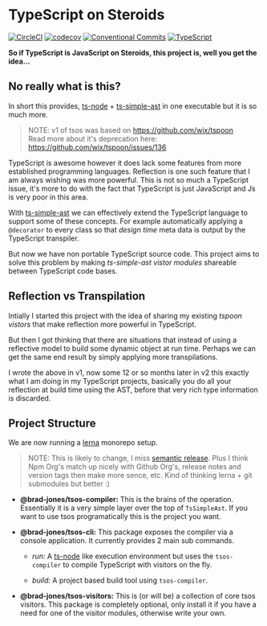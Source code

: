 # TypeScript on Steroids
[![CircleCI](https://circleci.com/gh/brad-jones/tsos/tree/master.svg?style=svg)](https://circleci.com/gh/brad-jones/tsos/tree/develop)
[![codecov](https://codecov.io/gh/brad-jones/tsos/branch/master/graph/badge.svg)](https://codecov.io/gh/brad-jones/tsos)
[![Conventional Commits](https://img.shields.io/badge/Conventional%20Commits-1.0.0-yellow.svg)](https://conventionalcommits.org)
[![TypeScript](https://badges.frapsoft.com/typescript/code/typescript.svg?v=101)](https://github.com/ellerbrock/typescript-badges/)

__So if TypeScript is JavaScript on Steroids, this project is, well you get the idea...__

## No really what is this?
In short this provides, [ts-node](https://github.com/TypeStrong/ts-node) +
[ts-simple-ast](https://github.com/dsherret/ts-simple-ast) in one executable
but it is so much more.

> NOTE: v1 of tsos was based on https://github.com/wix/tspoon  
> Read more about it's deprecation here: https://github.com/wix/tspoon/issues/136

TypeScript is awesome however it does lack some features from more established
programming languages. Reflection is one such feature that I am always wishing
was more powerful. This is not so much a TypeScript issue, it's more to do with
the fact that TypeScript is just JavaScript and Js is very poor in this area.

With [ts-simple-ast](https://github.com/dsherret/ts-simple-ast) we can
effectively extend the TypeScript language to support some of these concepts.
For example automatically applying a `@decorator` to every class so that
_design time_ meta data is output by the TypeScript transpiler.

But now we have non portable TypeScript source code. This project aims to solve
this problem by making _ts-simple-ast vistor modules_ shareable between
TypeScript code bases.

## Reflection vs Transpilation
Intially I started this project with the idea of sharing my existing
_tspoon vistors_ that make reflection more powerful in TypeScript.

But then I got thinking that there are situations that instead of using a
reflective model to build some dynamic object at run time. Perhaps we can get
the same end result by simply applying more transpilations.

I wrote the above in v1, now some 12 or so months later in v2 this exactly what
I am doing in my TypeScript projects, basically you do all your reflection at
build time using the AST, before that very rich type information is discarded.

## Project Structure
We are now running a [lerna](https://lernajs.io/) monorepo setup.

> NOTE: This is likely to change, I miss [semantic release](https://github.com/semantic-release/semantic-release).
  Plus I think Npm Org's match up nicely with Github Org's, release notes and
  version tags then make more sence, etc. Kind of thinking lerna + git submodules
  but better :)

- __@brad-jones/tsos-compiler:__ This is the brains of the operation.
  Essentially it is a very simple layer over the top of `TsSimpleAst`.
  If you want to use tsos programatically this is the project you want.

- __@brad-jones/tsos-cli:__ This package exposes the compiler via a console
  application. It currently provides 2 main sub commands.

  - _run:_ A [ts-node](https://github.com/TypeStrong/ts-node) like execution
    environment but uses the `tsos-compiler` to compile TypeScript with visitors
    on the fly.
  
  - _build:_ A project based build tool using `tsos-compiler`.

- __@brad-jones/tsos-visitors:__ This is (or will be) a collection of core tsos
  visitors. This package is completely optional, only install it if you have
  a need for one of the visitor modules, otherwise write your own.
